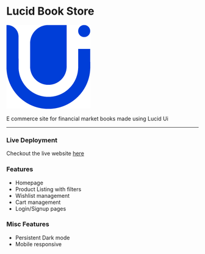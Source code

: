 # Lucid Book Store

![Lucid logo](lucid-book-store/public/images/02%20-%20Colorful%20-%20Icon%20Only.png)

E commerce site for financial market books made using Lucid Ui

   <hr>

### Live Deployment

Checkout the live website [here](https://lucid-bookstore.netlify.app/)

### Features
- Homepage
- Product Listing with filters
- Wishlist management
- Cart management
- Login/Signup pages

### Misc Features
- Persistent Dark mode
- Mobile responsive

